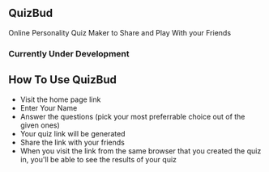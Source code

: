 ## QuizBud

Online Personality Quiz Maker to Share and Play With your Friends

### Currently Under Development

## How To Use QuizBud

- Visit the home page link
- Enter Your Name
- Answer the questions (pick your most preferrable choice out of the given ones)
- Your quiz link will be generated
- Share the link with your friends
- When you visit the link from the same browser that you created the quiz in, you'll be able to see the results of your quiz
